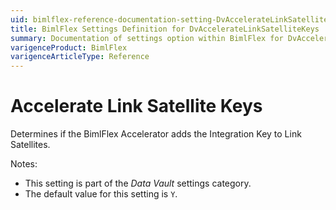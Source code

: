 ```yaml
---
uid: bimlflex-reference-documentation-setting-DvAccelerateLinkSatelliteKeys
title: BimlFlex Settings Definition for DvAccelerateLinkSatelliteKeys
summary: Documentation of settings option within BimlFlex for DvAccelerateLinkSatelliteKeys
varigenceProduct: BimlFlex
varigenceArticleType: Reference
---
```


# Accelerate Link Satellite Keys

Determines if the BimlFlex Accelerator adds the Integration Key to Link Satellites.

Notes:

* This setting is part of the *Data Vault* settings category.
* The default value for this setting is `Y`.